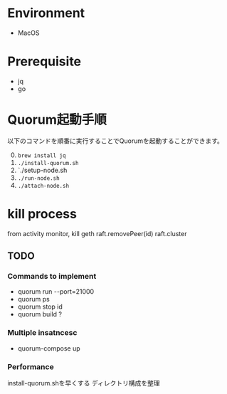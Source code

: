 # Environment

- MacOS

# Prerequisite

- jq
- go

# Quorum起動手順

以下のコマンドを順番に実行することでQuorumを起動することができます。

0. `brew install jq`
1. `./install-quorum.sh`
2. `./setup-node.sh
3. `./run-node.sh`
4. `./attach-node.sh`

# kill process

from activity monitor, kill geth raft.removePeer(id)
raft.cluster

## TODO

### Commands to implement

- quorum run --port=21000
- quorum ps
- quorum stop id
- quorum build ?
### Multiple insatncesc

- quorum-compose up
### Performance
install-quorum.shを早くする
ディレクトリ構成を整理

